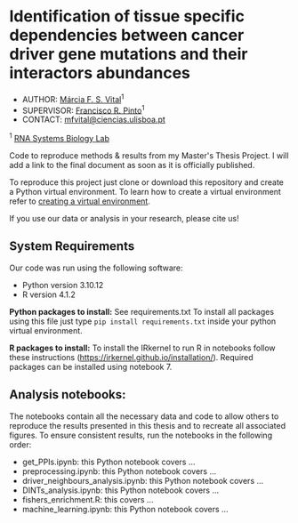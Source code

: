 # Identification of tissue specific dependencies between cancer driver gene mutations and their interactors abundances

- AUTHOR: [Márcia F. S. Vital](https://github.com/MarciaFSVital)<sup>1</sup>
- SUPERVISOR: [Francisco R. Pinto](https://github.com/frpinto)<sup>1</sup>
- CONTACT: [mfvital@ciencias.ulisboa.pt](mfvital@ciencias.ulisboa.pt)

<sup>1</sup> [RNA Systems Biology Lab](https://github.com/GamaPintoLab)

Code to reproduce methods & results from my Master's Thesis Project. I will add a link to the final document as soon as it is officially published.

To reproduce this project just clone or download this repository and create a Python virtual environment. To learn how to create a virtual environment refer to [creating a virtual environment](https://packaging.python.org/en/latest/guides/installing-using-pip-and-virtual-environments/#creating-a-virtual-environment).

If you use our data or analysis in your research, please cite us!

## System Requirements
Our code was run using the following software:
-	Python version 3.10.12
-	R version 4.1.2

**Python packages to install:**
See requirements.txt
To install all packages using this file just type
`pip install requirements.txt`
inside your python virtual environment.

**R packages to install:**
To install the IRkernel to run R in notebooks follow these instructions (https://irkernel.github.io/installation/).
Required packages can be installed using notebook 7.

## Analysis notebooks:
The notebooks contain all the necessary data and code to allow others to reproduce the results presented in this thesis and to recreate all associated figures. To ensure consistent results, run the notebooks in the following order:
- get_PPIs.ipynb: this Python notebook covers …
- preprocessing.ipynb: this Python notebook covers …
- driver_neighbours_analysis.ipynb: this Python notebook covers  …
- DINTs_analysis.ipynb: this Python notebook covers …
- fishers_enrichment.R: this covers …
- machine_learning.ipynb: this Python notebook covers …
